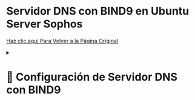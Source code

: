 # Servidor DNS con BIND9 en Ubuntu Server Sophos

<a href="https://github.com/ImDeathWis/Proyecto-pagina-emulacion./blob/main/README.md" target="_blank">Haz clic aquí Para Volver a la Página Original</a>

<details><summary><h1><strong>📄 Configuración de Servidor DNS con BIND9</strong></h1></summary>

<h2>⚠️ Nota Importante:</h2>
<ul>
  <li>El servidor <strong>DHCP del Sophos</strong> no está asignando direcciones IP estáticas, por lo que la configuraremos manualmente para cada dispositivo en el DHCP para los dispositivos que requieran una IP fija.</li>
  <li>El <strong>nombre de dominio</strong> configurado para la red local es <code>retrogold.local</code>.</li>
</ul>

<h2>🔍 Introducción</h2>
<p>Este documento describe la configuración y solución de problemas del servidor DNS en la máquina con IP <code>192.168.6.10</code>, utilizando BIND9 en un entorno de red con el dominio <code>retrogold.local</code>. BIND9 se utiliza para resolver tanto nombres de dominio directos como inversos en la red local.</p>

<h2>💻 Instalación de BIND9</h2>
<p>Para instalar BIND9 en la máquina, ejecute el siguiente comando en la terminal:</p>
<pre><code>sudo apt update && sudo apt install bind9 -y</code></pre>

<h2>⚙️ Configuración de Zonas DNS</h2>

<h3>3.1. 📝 Archivo de configuración principal <code>/etc/bind/named.conf.local</code></h3>
<p>Este archivo define las zonas directa e inversa para el servidor DNS. Añadir las siguientes líneas:</p>
<pre><code>sudo nano /etc/bind/named.conf.local</code></pre>
Contenido:
<pre><code>
zone "retrogold.local" {
    type master;
    file "/etc/bind/zonas/db.retrogold.local";
};

zone "6.168.192.in-addr.arpa" {
    type master;
    file "/etc/bind/zonas/db.6.168.192";
};
</code></pre>

<h3>3.2. 🗂️ Creación del directorio para las zonas y asignación de permisos</h3>
<pre><code>sudo mkdir -p /etc/bind/zonas</code></pre>
<pre><code>sudo chown -R bind:bind /etc/bind/zonas</code></pre>
<pre><code>sudo chmod -R 755 /etc/bind/zonas</code></pre>

<h3>3.3. 🗒️ Configuración de la Zona Directa <code>/etc/bind/zonas/db.retrogold.local</code></h3>
<pre><code>sudo nano /etc/bind/zonas/db.retrogold.local</code></pre>
Contenido:
<pre><code>
$TTL 604800
@   IN  SOA ns1.retrogold.local. admin.retrogold.local. (
    2024032201 ; Serial
    604800     ; Refresh
    86400      ; Retry
    2419200    ; Expire
    604800 )   ; Negative Cache TTL
;
@       IN  NS      ns1.retrogold.local.
ns1     IN  A       192.168.6.10
www     IN  A       192.168.6.20
ftp     IN  A       192.168.6.30
nas     IN  A       192.168.6.40
</code></pre>

<h3>3.4. 🔄 Configuración de la Zona Inversa <code>/etc/bind/zonas/db.6.168.192</code></h3>
<pre><code>sudo nano /etc/bind/zonas/db.6.168.192</code></pre>
Contenido:
<pre><code>
$TTL 604800
@   IN  SOA ns1.retrogold.local. admin.retrogold.local. (
    2024032201 ; Serial
    604800     ; Refresh
    86400      ; Retry
    2419200    ; Expire
    604800 )   ; Negative Cache TTL
;
@       IN  NS      ns1.retrogold.local.
10      IN  PTR     ns1.retrogold.local.
20      IN  PTR     www.retrogold.local.
30      IN  PTR     ftp.retrogold.local.
40      IN  PTR     nas.retrogold.local.
</code></pre>

<h3>3.5. 🔒 Asignación de permisos correctos a los archivos de zona</h3>
<pre><code>sudo chown root:bind /etc/bind/zonas/db.*</code></pre>
<pre><code>sudo chmod 644 /etc/bind/zonas/db.*</code></pre>

<h2>4. 🔧 Configuración del archivo <code>/etc/bind/named.conf.options</code></h2>
<p>Este archivo configura las opciones globales de BIND9. Añadir las siguientes configuraciones para definir las ACLs (listas de control de acceso), permitir consultas desde la red local, habilitar la recursión y configurar los reenvíos a otros servidores DNS.</p>
<pre><code>sudo nano /etc/bind/named.conf.options</code></pre>
Contenido del archivo:
<pre><code>
acl "red_local" {
    192.168.6.0/24;
};

options {
    directory "/var/cache/bind";

    // Habilita la recursión de consultas
    recursion yes;
    allow-query { red_local; };

    // Validación de DNSSEC
    dnssec-validation auto;

    // Definir servidores DNS para reenviar las consultas
    forwarders {
        8.8.8.8;
        8.8.4.4;
    };

    // Especificar la IP del servidor para escuchar las consultas DNS
    listen-on { 192.168.6.10; };

    // Descomentar para habilitar IPv6 (si es necesario)
    // listen-on-v6 { any; };
};
</code></pre>

<h2>5. 🔄 Configuración del Archivo <code>/etc/resolv.conf</code></h2>
<p>Para que el sistema use el DNS local, crea un enlace simbólico hacia el archivo de configuración del sistema:</p>
<pre><code>
sudo rm -f /etc/resolv.conf
  
sudo ln -s /run/systemd/resolve/resolv.conf /etc/resolv.conf</code></pre>
<p>Después tendremos que asegurarnos de los permisos para luego reiniciar el servicio.</p>
<pre><code>
sudo chmod 644 /etc/resolv.conf

sudo chown root:root /etc/resolv.conf
</code></pre>
<p>Verifica el contenido del archivo <code>/etc/resolv.conf</code>:</p>
<pre><code>cat /etc/resolv.conf</code></pre>
El archivo debe contener lo siguiente:
<pre><code>
domain RetroDHCPGold
search retrogold.local
nameserver 192.168.6.10
nameserver 8.8.8.8
</code></pre>

<h2>6. 🔄 Reinicio y Verificación del Servicio</h2>
<p>Una vez realizadas todas las configuraciones, reinicia el servicio de BIND9:</p>
<pre><code>sudo systemctl restart bind9</code></pre>
<pre><code>sudo systemctl status bind9</code></pre>

<h2>7. 🧪 Pruebas de Funcionamiento</h2>

<h3>7.1. 🔎 Prueba con <code>nslookup</code></h3>
<p>Para verificar que el servidor DNS responde correctamente a las consultas, utiliza el comando <code>nslookup</code>:</p>
<pre><code>nslookup ns1.retrogold.local 192.168.6.10</code></pre>

<h3>7.2. 📡 Prueba con <code>dig</code></h3>
<p>Utiliza <code>dig</code> para comprobar la resolución DNS:</p>
<pre><code>dig @192.168.6.10 ns1.retrogold.local</code></pre>

<h3>7.3. 🔄 Prueba de Zona Inversa</h3>
<p>Verifica la zona inversa utilizando <code>dig -x</code>:</p>
<pre><code>dig -x 192.168.6.10 @192.168.6.10</code></pre>

<h2>8. 🛠️ Solución de Problemas</h2>
<ul>
  <li>Verifica el estado de BIND9: <pre><code>sudo systemctl status bind9</code></pre></li>
  <li>Revisa los archivos de zona en busca de errores de sintaxis: <pre><code>sudo named-checkzone retrogold.local /etc/bind/zonas/db.retrogold.local</code></pre><pre><code>sudo named-checkzone 6.168.192.in-addr.arpa /etc/bind/zonas/db.6.168.192</code></pre></li>
  <li>Verifica los logs en caso de errores: <pre><code>sudo journalctl -xe | grep named</code></pre></li>
</ul>

<h2>9. ✅ Conclusión</h2>
<p>Con esta configuración, el servidor DNS local resolverá tanto los nombres de dominio internos (como <code>www.retrogold.local</code>, <code>ftp.retrogold.local</code>, etc.) como las consultas inversas para la red local. Además, se ha configurado para reenviar consultas fuera de la red local a servidores DNS públicos de Google, lo que garantiza una resolución eficiente.</p>

<p>¡Servidor DNS ahora está listo para usarse! 🎉</p>

</details>

